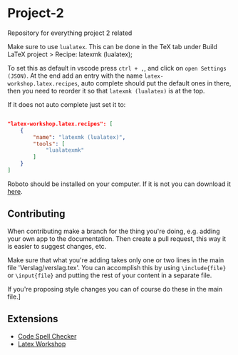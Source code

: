 # Project-2

Repository for everything project 2 related

Make sure to use `lualatex`. This can be done in the TeX tab under Build LaTeX project > Recipe: latexmk (lualatex);

To set this as default in vscode press `ctrl + ,`, and click on `open Settings (JSON)`. At the end add an entry with the name `latex-workshop.latex.recipes`, auto complete should put the default ones in there, then you need to reorder it so that `latexmk (lualatex)` is at the top.

If it does not auto complete just set it to:

```json

"latex-workshop.latex.recipes": [
    {
        "name": "latexmk (lualatex)",
        "tools": [
            "lualatexmk"
        ]
    }
]

```

Roboto should be installed on your computer. If it is not you can download it [here](https://fonts.google.com/specimen/Roboto#standard-styles).

## Contributing

When contributing make a branch for the thing you're doing, e.g. adding your own app to the documentation. Then create a pull request, this way it is easier to suggest changes, etc.

Make sure that what you're adding takes only one or two lines in the main file 'Verslag/verslag.tex'. You can accomplish this by using `\include{file}` or `\input{file}` and putting the rest of your content in a separate file.

If you're proposing style changes you can of course do these in the main file.]

## Extensions

*   [Code Spell Checker](https://marketplace.visualstudio.com/items?itemName=streetsidesoftware.code-spell-checker)
*   [Latex Workshop](https://marketplace.visualstudio.com/items?itemName=James-Yu.latex-workshop)
